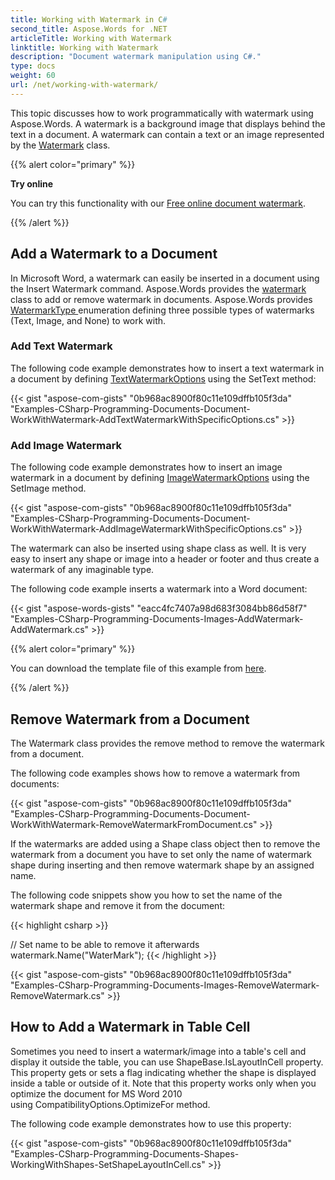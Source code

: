 ```yaml
---
title: Working with Watermark in C#
second_title: Aspose.Words for .NET
articleTitle: Working with Watermark
linktitle: Working with Watermark
description: "Document watermark manipulation using C#."
type: docs
weight: 60
url: /net/working-with-watermark/
---
```


This topic discusses how to work programmatically with watermark using Aspose.Words. A watermark is a background image that displays behind the text in a document. A watermark can contain a text or an image represented by the [Watermark](https://reference.aspose.com/words/net/aspose.words/watermark/) class.

{{% alert color="primary" %}}

**Try online**

You can try this functionality with our [Free online document watermark](https://products.aspose.app/words/watermark).

{{% /alert %}}

## Add a Watermark to a Document

In Microsoft Word, a watermark can easily be inserted in a document using the Insert Watermark command. Aspose.Words provides the [watermark](https://reference.aspose.com/words/net/aspose.words/watermark/) class to add or remove watermark in documents. Aspose.Words provides [WatermarkType ](https://reference.aspose.com/words/net/aspose.words/watermark/type/)enumeration defining three possible types of watermarks (Text, Image, and None) to work with. 

### Add Text Watermark

The following code example demonstrates how to insert a text watermark in a document by defining [TextWatermarkOptions](https://reference.aspose.com/words/net/aspose.words/textwatermarkoptions/) using the SetText method:

{{< gist "aspose-com-gists" "0b968ac8900f80c11e109dffb105f3da" "Examples-CSharp-Programming-Documents-Document-WorkWithWatermark-AddTextWatermarkWithSpecificOptions.cs" >}}

### Add Image Watermark

The following code example demonstrates how to insert an image watermark in a document by defining [ImageWatermarkOptions](https://reference.aspose.com/words/net/aspose.words/imagewatermarkoptions/) using the SetImage method.

{{< gist "aspose-com-gists" "0b968ac8900f80c11e109dffb105f3da" "Examples-CSharp-Programming-Documents-Document-WorkWithWatermark-AddImageWatermarkWithSpecificOptions.cs" >}}

The watermark can also be inserted using shape class as well. It is very easy to insert any shape or image into a header or footer and thus create a watermark of any imaginable type.

The following code example inserts a watermark into a Word document:

{{< gist "aspose-words-gists" "eacc4fc7407a98d683f3084bb86d58f7" "Examples-CSharp-Programming-Documents-Images-AddWatermark-AddWatermark.cs" >}}

{{% alert color="primary" %}}

You can download the template file of this example from [here](https://github.com/aspose-words/Aspose.Words-for-.NET/blob/master/Examples/Data/Document.docx). 

{{% /alert %}}


## Remove Watermark from a Document

The Watermark class provides the remove method to remove the watermark from a document.

The following code examples shows how to remove a watermark from documents:

{{< gist "aspose-com-gists" "0b968ac8900f80c11e109dffb105f3da" "Examples-CSharp-Programming-Documents-Document-WorkWithWatermark-RemoveWatermarkFromDocument.cs" >}}

If the watermarks are added using a Shape class object then to remove the watermark from a document you have to set only the name of watermark shape during inserting and then remove watermark shape by an assigned name.

The following code snippets show you how to set the name of the watermark shape and remove it from the document:

{{< highlight csharp >}}

// Set name to be able to remove it afterwards
watermark.Name("WaterMark");
{{< /highlight >}}

{{< gist "aspose-com-gists" "0b968ac8900f80c11e109dffb105f3da" "Examples-CSharp-Programming-Documents-Images-RemoveWatermark-RemoveWatermark.cs" >}}

## How to Add a Watermark in Table Cell

Sometimes you need to insert a watermark/image into a table's cell and display it outside the table, you can use ShapeBase.IsLayoutInCell property. This property gets or sets a flag indicating whether the shape is displayed inside a table or outside of it. Note that this property works only when you optimize the document for MS Word 2010 using CompatibilityOptions.OptimizeFor method.

The following code example demonstrates how to use this property:

{{< gist "aspose-com-gists" "0b968ac8900f80c11e109dffb105f3da" "Examples-CSharp-Programming-Documents-Shapes-WorkingWithShapes-SetShapeLayoutInCell.cs" >}}
